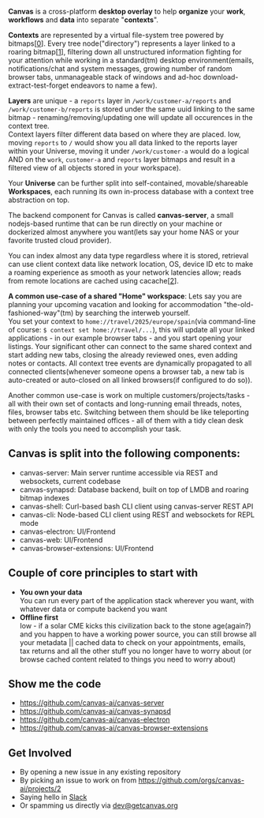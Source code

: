 **Canvas** is a cross-platform **desktop overlay** to help **organize** your **work**, **workflows** and **data** into separate "**contexts**".

**Contexts** are represented by a virtual file-system tree powered by bitmaps\[[0](https://en.wikipedia.org/wiki/Bitmap)\]. Every tree node("directory") represents a layer linked to a roaring bitmap\[[1](https://roaringbitmap.org/)\], filtering down all unstructured information fighting for your attention while working in a standard(tm) desktop environment(emails, notifications/chat and system messages, growing number of random browser tabs, unmanageable stack of windows and ad-hoc download-extract-test-forget endeavors to name a few).

**Layers** are unique - a `reports` layer in `/work/customer-a/reports` and `/work/customer-b/reports` is stored under the same uuid linking to the same bitmap - renaming/removing/updating one will update all occurences in the context tree.  
Context layers filter different data based on where they are placed. Iow, moving `reports` to `/` would show you all data linked to the reports layer within your Universe, moving it under `/work/customer-a` would do a logical AND on the `work`, `customer-a` and `reports` layer bitmaps and result in a filtered view of all objects stored in your workspace).  

Your **Universe** can be further split into self-contained, movable/shareable **Workspaces**, each running its own in-process database with a context tree abstraction on top.

The backend component for Canvas is called **canvas-server**, a small nodejs-based runtime that can be run directly on your machine or dockerized almost anywhere you want(lets say your home NAS or your favorite trusted cloud provider).

You can index almost any data type regardless where it is stored, retrieval can use client context data like network location, OS, device ID etc to make a roaming experience as smooth as your network latencies allow; reads from remote locations are cached using cacache\[[2](https://www.npmjs.com/package/cacache)\].

**A common use-case of a shared "Home" workspace**: 
Lets say you are planning your upcoming vacation and looking for accommodation "the-old-fashioned-way"(tm) by searching the interweb yourself.  
You set your context to `home://travel/2025/europe/spain`(via command-line of course: `$ context set home://travel/...`), this will update all your linked applications - in our example browser tabs - and you start opening your listings. Your significant other can connect to the same shared context and start adding new tabs, closing the already reviewed ones, even adding notes or contacts. All context tree events are dynamically propagated to all connected clients(whenever someone opens a browser tab, a new tab is auto-created or auto-closed on all linked browsers(if configured to do so)).

Another common use-case is work on multiple customers/projects/tasks - all with their own set of contacts and long-running email threads, notes, files, browser tabs etc. Switching between them should be like teleporting between perfectly maintained offices - all of them with a tidy clean desk with only the tools you need to accomplish your task.

## Canvas is split into the following components:
  - canvas-server: Main server runtime accessible via REST and websockets, current codebase
  - canvas-synapsd: Database backend, built on top of LMDB and roaring bitmap indexes
  - canvas-shell: Curl-based bash CLI client using canvas-server REST API
  - canvas-cli: Node-based CLI client using REST and websockets for REPL mode
  - canvas-electron: UI/Frontend
  - canvas-web: UI/Frontend
  - canvas-browser-extensions: UI/Frontend


## Couple of core principles to start with

- **You own your data**  
  You can run every part of the application stack wherever you want, with whatever data or compute backend you want
- **Offline first**  
  Iow - if a solar CME kicks this civilization back to the stone age(again?) and you happen to have a working power source, you can still browse all your metadata || cached data to check on your appointments, emails, tax returns and all the other stuff you no longer have to worry about (or browse cached content related to things you need to worry about)

## Show me the code

- <https://github.com/canvas-ai/canvas-server>
- <https://github.com/canvas-ai/canvas-synapsd>
- <https://github.com/canvas-ai/canvas-electron>
- <https://github.com/canvas-ai/canvas-browser-extensions>

## Get Involved

- By opening a new issue in any existing repository
- By picking an issue to work on from <https://github.com/orgs/canvas-ai/projects/2>
- Saying hello in [Slack](https://join.slack.com/t/canvasai/shared_invite/zt-2x9ywczgx-UYP6buONsPe0kvNM9zVdxw)
- Or spamming us directly via <dev@getcanvas.org>
